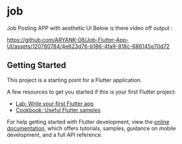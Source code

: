 # job

Job Posting APP with aesthetic UI Below is there video off output : 



https://github.com/ARYANK-08/Job-Flutter-App-UI/assets/120780784/4e623d76-b186-4fa9-818c-686145e70d72


## Getting Started

This project is a starting point for a Flutter application.

A few resources to get you started if this is your first Flutter project:

- [Lab: Write your first Flutter app](https://docs.flutter.dev/get-started/codelab)
- [Cookbook: Useful Flutter samples](https://docs.flutter.dev/cookbook)

For help getting started with Flutter development, view the
[online documentation](https://docs.flutter.dev/), which offers tutorials,
samples, guidance on mobile development, and a full API reference.

